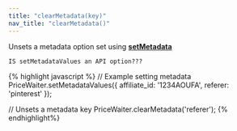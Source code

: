 ```yaml
---
title: "clearMetadata(key)"
nav_title: "clearMetadata()"
---
```


Unsets a metadata option set using [__setMetadata__](#_api/setMetadata.md)

`IS setMetadataValues an API option???`

{% highlight javascript %}
// Example setting metadata
PriceWaiter.setMetadataValues({
    affiliate_id: '1234AOUFA',
    referer: 'pinterest'
});

// Unsets a metadata key
PriceWaiter.clearMetadata('referer');
{% endhighlight%}
